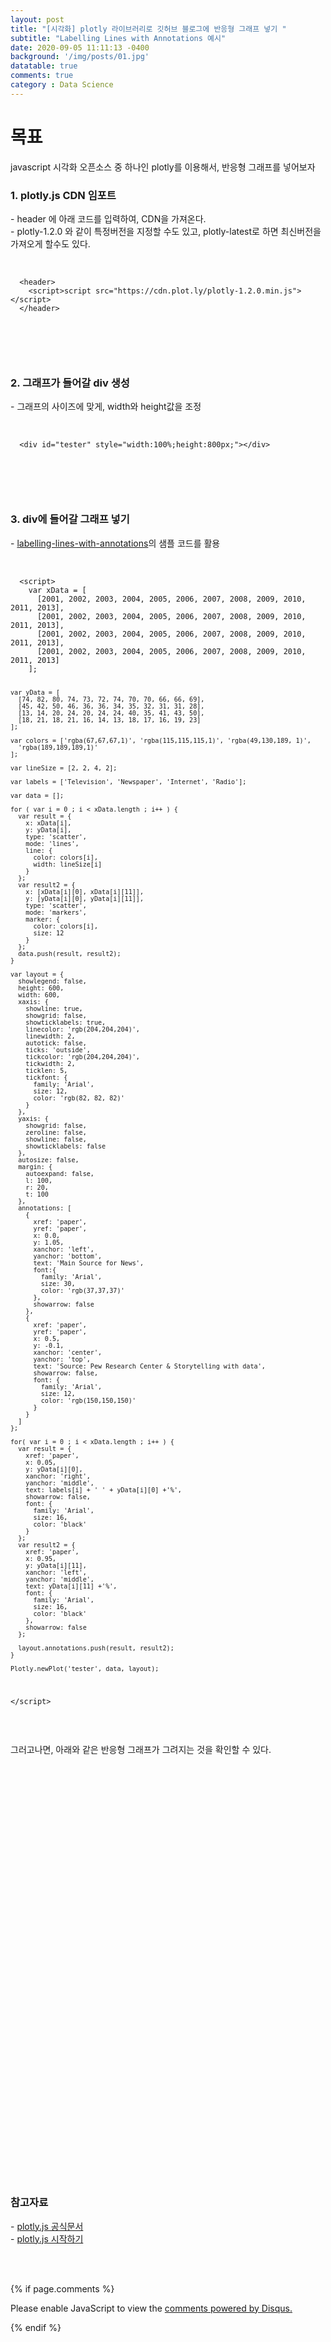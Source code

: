```yaml
---
layout: post
title: "[시각화] plotly 라이브러리로 깃허브 블로그에 반응형 그래프 넣기 "
subtitle: "Labelling Lines with Annotations 예시"
date: 2020-09-05 11:11:13 -0400
background: '/img/posts/01.jpg'
datatable: true
comments: true
category : Data Science
---
```


<html>
<head>
  <!-- Plotly.js -->
  <script src="https://cdn.plot.ly/plotly-1.2.0.min.js"></script>

  <!-- highlight.js-->
  <link rel="stylesheet" href="https://cdnjs.cloudflare.com/ajax/libs/highlight.js/9.13.1/styles/vs2015.min.css">
  <script src="https://cdnjs.cloudflare.com/ajax/libs/highlight.js/9.13.1/highlight.min.js"></script>
  <script>hljs.initHighlightingOnLoad();</script>
</head>

<body>
<h1>
  목표<br/>
</h1>

<p>
    javascript 시각화 오픈소스 중 하나인 plotly를 이용해서, 반응형 그래프를 넣어보자
</p>

<h3>
  1. plotly.js CDN 임포트<br/>
</h3>
<p>
    - header 에 아래 코드를 입력하여, CDN을 가져온다.<br/>
    - plotly-1.2.0 와 같이 특정버전을 지정할 수도 있고, plotly-latest로 하면 최신버전을 가져오게 할수도 있다.<br/><br/>
</p>
<pre><code class="html">
  &lt;header&gt;
    &lt;script&gt;script src="https://cdn.plot.ly/plotly-1.2.0.min.js">&lt;/script&gt;
  &lt;/header&gt;

</code></pre>
<br/><br/>

<h3>
  2. 그래프가 들어갈 div 생성<br/>
</h3>
<p>
    - 그래프의 사이즈에 맞게, width와 height값을 조정<br/><br/>
</p>
<pre><code class="html">
  &lt;div id="tester" style="width:100%;height:800px;"&gt;&lt;/div&gt;

</code></pre>
<br/><br/>

<h3>
  3. div에 들어갈 그래프 넣기<br/>
</h3>
<p>
  - <a href="https://plotly.com/javascript/line-charts/#labelling-lines-with-annotations">labelling-lines-with-annotations</a>의 샘플 코드를 활용<br/><br/>
</p>
<pre><code class="html">
  &lt;script&gt;
    var xData = [
      [2001, 2002, 2003, 2004, 2005, 2006, 2007, 2008, 2009, 2010, 2011, 2013],
      [2001, 2002, 2003, 2004, 2005, 2006, 2007, 2008, 2009, 2010, 2011, 2013],
      [2001, 2002, 2003, 2004, 2005, 2006, 2007, 2008, 2009, 2010, 2011, 2013],
      [2001, 2002, 2003, 2004, 2005, 2006, 2007, 2008, 2009, 2010, 2011, 2013]
    ];

    var yData = [
      [74, 82, 80, 74, 73, 72, 74, 70, 70, 66, 66, 69],
      [45, 42, 50, 46, 36, 36, 34, 35, 32, 31, 31, 28],
      [13, 14, 20, 24, 20, 24, 24, 40, 35, 41, 43, 50],
      [18, 21, 18, 21, 16, 14, 13, 18, 17, 16, 19, 23]
    ];

    var colors = ['rgba(67,67,67,1)', 'rgba(115,115,115,1)', 'rgba(49,130,189, 1)',
      'rgba(189,189,189,1)'
    ];

    var lineSize = [2, 2, 4, 2];

    var labels = ['Television', 'Newspaper', 'Internet', 'Radio'];

    var data = [];

    for ( var i = 0 ; i < xData.length ; i++ ) {
      var result = {
        x: xData[i],
        y: yData[i],
        type: 'scatter',
        mode: 'lines',
        line: {
          color: colors[i],
          width: lineSize[i]
        }
      };
      var result2 = {
        x: [xData[i][0], xData[i][11]],
        y: [yData[i][0], yData[i][11]],
        type: 'scatter',
        mode: 'markers',
        marker: {
          color: colors[i],
          size: 12
        }
      };
      data.push(result, result2);
    }

    var layout = {
      showlegend: false,
      height: 600,
      width: 600,
      xaxis: {
        showline: true,
        showgrid: false,
        showticklabels: true,
        linecolor: 'rgb(204,204,204)',
        linewidth: 2,
        autotick: false,
        ticks: 'outside',
        tickcolor: 'rgb(204,204,204)',
        tickwidth: 2,
        ticklen: 5,
        tickfont: {
          family: 'Arial',
          size: 12,
          color: 'rgb(82, 82, 82)'
        }
      },
      yaxis: {
        showgrid: false,
        zeroline: false,
        showline: false,
        showticklabels: false
      },
      autosize: false,
      margin: {
        autoexpand: false,
        l: 100,
        r: 20,
        t: 100
      },
      annotations: [
        {
          xref: 'paper',
          yref: 'paper',
          x: 0.0,
          y: 1.05,
          xanchor: 'left',
          yanchor: 'bottom',
          text: 'Main Source for News',
          font:{
            family: 'Arial',
            size: 30,
            color: 'rgb(37,37,37)'
          },
          showarrow: false
        },
        {
          xref: 'paper',
          yref: 'paper',
          x: 0.5,
          y: -0.1,
          xanchor: 'center',
          yanchor: 'top',
          text: 'Source: Pew Research Center & Storytelling with data',
          showarrow: false,
          font: {
            family: 'Arial',
            size: 12,
            color: 'rgb(150,150,150)'
          }
        }
      ]
    };

    for( var i = 0 ; i < xData.length ; i++ ) {
      var result = {
        xref: 'paper',
        x: 0.05,
        y: yData[i][0],
        xanchor: 'right',
        yanchor: 'middle',
        text: labels[i] + ' ' + yData[i][0] +'%',
        showarrow: false,
        font: {
          family: 'Arial',
          size: 16,
          color: 'black'
        }
      };
      var result2 = {
        xref: 'paper',
        x: 0.95,
        y: yData[i][11],
        xanchor: 'left',
        yanchor: 'middle',
        text: yData[i][11] +'%',
        font: {
          family: 'Arial',
          size: 16,
          color: 'black'
        },
        showarrow: false
      };

      layout.annotations.push(result, result2);
    }
    
    Plotly.newPlot('tester', data, layout);
  &lt;/script&gt;
</code></pre>
<br/>

<p>
  그러고나면, 아래와 같은 반응형 그래프가 그려지는 것을 확인할 수 있다.<br/><br/>
</p>

<div id="tester" style="width:100%;height:600px;"></div>

<script>
  var xData = [
    [2001, 2002, 2003, 2004, 2005, 2006, 2007, 2008, 2009, 2010, 2011, 2013],
    [2001, 2002, 2003, 2004, 2005, 2006, 2007, 2008, 2009, 2010, 2011, 2013],
    [2001, 2002, 2003, 2004, 2005, 2006, 2007, 2008, 2009, 2010, 2011, 2013],
    [2001, 2002, 2003, 2004, 2005, 2006, 2007, 2008, 2009, 2010, 2011, 2013]
  ];

  var yData = [
    [74, 82, 80, 74, 73, 72, 74, 70, 70, 66, 66, 69],
    [45, 42, 50, 46, 36, 36, 34, 35, 32, 31, 31, 28],
    [13, 14, 20, 24, 20, 24, 24, 40, 35, 41, 43, 50],
    [18, 21, 18, 21, 16, 14, 13, 18, 17, 16, 19, 23]
  ];

  var colors = ['rgba(67,67,67,1)', 'rgba(115,115,115,1)', 'rgba(49,130,189, 1)',
    'rgba(189,189,189,1)'
  ];

  var lineSize = [2, 2, 4, 2];

  var labels = ['Television', 'Newspaper', 'Internet', 'Radio'];

  var data = [];

  for ( var i = 0 ; i < xData.length ; i++ ) {
    var result = {
      x: xData[i],
      y: yData[i],
      type: 'scatter',
      mode: 'lines',
      line: {
        color: colors[i],
        width: lineSize[i]
      }
    };
    var result2 = {
      x: [xData[i][0], xData[i][11]],
      y: [yData[i][0], yData[i][11]],
      type: 'scatter',
      mode: 'markers',
      marker: {
        color: colors[i],
        size: 12
      }
    };
    data.push(result, result2);
  }

  var layout = {
    showlegend: false,
    height: 600,
    width: 600,
    xaxis: {
      showline: true,
      showgrid: false,
      showticklabels: true,
      linecolor: 'rgb(204,204,204)',
      linewidth: 2,
      autotick: false,
      ticks: 'outside',
      tickcolor: 'rgb(204,204,204)',
      tickwidth: 2,
      ticklen: 5,
      tickfont: {
        family: 'Arial',
        size: 12,
        color: 'rgb(82, 82, 82)'
      }
    },
    yaxis: {
      showgrid: false,
      zeroline: false,
      showline: false,
      showticklabels: false
    },
    autosize: false,
    margin: {
      autoexpand: false,
      l: 100,
      r: 20,
      t: 100
    },
    annotations: [
      {
        xref: 'paper',
        yref: 'paper',
        x: 0.0,
        y: 1.05,
        xanchor: 'left',
        yanchor: 'bottom',
        text: 'Main Source for News',
        font:{
          family: 'Arial',
          size: 30,
          color: 'rgb(37,37,37)'
        },
        showarrow: false
      },
      {
        xref: 'paper',
        yref: 'paper',
        x: 0.5,
        y: -0.1,
        xanchor: 'center',
        yanchor: 'top',
        text: 'Source: Pew Research Center & Storytelling with data',
        showarrow: false,
        font: {
          family: 'Arial',
          size: 12,
          color: 'rgb(150,150,150)'
        }
      }
    ]
  };

  for( var i = 0 ; i < xData.length ; i++ ) {
    var result = {
      xref: 'paper',
      x: 0.05,
      y: yData[i][0],
      xanchor: 'right',
      yanchor: 'middle',
      text: labels[i] + ' ' + yData[i][0] +'%',
      showarrow: false,
      font: {
        family: 'Arial',
        size: 16,
        color: 'black'
      }
    };
    var result2 = {
      xref: 'paper',
      x: 0.95,
      y: yData[i][11],
      xanchor: 'left',
      yanchor: 'middle',
      text: yData[i][11] +'%',
      font: {
        family: 'Arial',
        size: 16,
        color: 'black'
      },
      showarrow: false
    };

    layout.annotations.push(result, result2);
  }
  
  Plotly.newPlot('tester', data, layout);
</script>
<br/><br/>

<h3>
  참고자료<br/>
</h3>
<p>
  - <a href="https://bit.ly/1Or9igj">plotly.js 공식문서</a><br/>
  - <a href="https://plotly.com/javascript/getting-started">plotly.js 시작하기</a><br/>
</p>
<br/><br/>

</body>
</html>



{% if page.comments %} 

<div id="disqus_thread"></div>
<script>

/**
*  RECOMMENDED CONFIGURATION VARIABLES: EDIT AND UNCOMMENT THE SECTION BELOW TO INSERT DYNAMIC VALUES FROM YOUR PLATFORM OR CMS.
*  LEARN WHY DEFINING THESE VARIABLES IS IMPORTANT: https://disqus.com/admin/universalcode/#configuration-variables*/
/*
var disqus_config = function () {
this.page.url = PAGE_URL;  // Replace PAGE_URL with your page's canonical URL variable
this.page.identifier = PAGE_IDENTIFIER; // Replace PAGE_IDENTIFIER with your page's unique identifier variable
};
*/
(function() { // DON'T EDIT BELOW THIS LINE
var d = document, s = d.createElement('script');
s.src = 'https://jirehbak.disqus.com/embed.js';
s.setAttribute('data-timestamp', +new Date());
(d.head || d.body).appendChild(s);
})();
</script>
<noscript>Please enable JavaScript to view the <a href="https://disqus.com/?ref_noscript">comments powered by Disqus.</a></noscript>
                            
{% endif %}